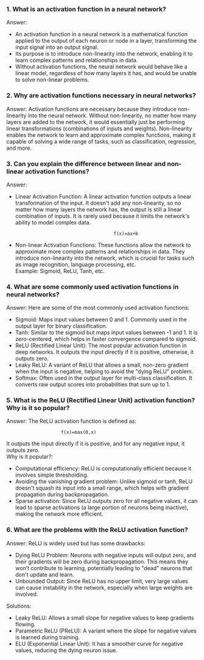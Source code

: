 ### 1. What is an activation function in a neural network?
Answer:
- An activation function in a neural network is a mathematical function applied to the output of each neuron or node in a layer, transforming the input signal into an output signal.
- Its purpose is to introduce non-linearity into the network, enabling it to learn complex patterns and relationships in data.
- Without activation functions, the neural network would behave like a linear model, regardless of how many layers it has, and would be unable to solve non-linear problems.

### 2. Why are activation functions necessary in neural networks?
Answer:
Activation functions are necessary because they introduce non-linearity into the neural network. Without non-linearity, no matter how many layers are added to the network, it would essentially just be performing linear transformations (combinations of inputs and weights). Non-linearity enables the network to learn and approximate complex functions, making it capable of solving a wide range of tasks, such as classification, regression, and more.

### 3. Can you explain the difference between linear and non-linear activation functions?
Answer:
  - Linear Activation Function: A linear activation function outputs a linear transformation of the input. It doesn't add any non-linearity, so no matter how many layers the network has, the output is still a linear combination of inputs. It is rarely used because it limits the network's ability to model complex data.

                                            f(x)=ax+b

  - Non-linear Activation Functions: These functions allow the network to approximate more complex patterns and relationships in data. They introduce non-linearity into the network, which is crucial for tasks such as image recognition, language processing, etc.<br>
Example: Sigmoid, ReLU, Tanh, etc.

### 4. What are some commonly used activation functions in neural networks?
Answer:
Here are some of the most commonly used activation functions:

  - Sigmoid: Maps input values between 0 and 1. Commonly used in the output layer for binary classification.
  - Tanh: Similar to the sigmoid but maps input values between -1 and 1. It is zero-centered, which helps in faster convergence compared to sigmoid.
  - ReLU (Rectified Linear Unit): The most popular activation function in deep networks. It outputs the input directly if it is positive, otherwise, it outputs zero.
  - Leaky ReLU: A variant of ReLU that allows a small, non-zero gradient when the input is negative, helping to avoid the "dying ReLU" problem.
  - Softmax: Often used in the output layer for multi-class classification. It converts raw output scores into probabilities that sum up to 1.

### 5. What is the ReLU (Rectified Linear Unit) activation function? Why is it so popular?
Answer:
The ReLU activation function is defined as:

                        f(x)=max(0,x)
It outputs the input directly if it is positive, and for any negative input, it outputs zero.<br>
Why is it popular?:
  + Computational efficiency: ReLU is computationally efficient because it involves simple thresholding.
  + Avoiding the vanishing gradient problem: Unlike sigmoid or tanh, ReLU doesn't squash its input into a small range, which helps with gradient propagation during backpropagation.
  + Sparse activation: Since ReLU outputs zero for all negative values, it can lead to sparse activations (a large portion of neurons being inactive), making the network more efficient.

### 6. What are the problems with the ReLU activation function?
Answer:
ReLU is widely used but has some drawbacks:

- Dying ReLU Problem: Neurons with negative inputs will output zero, and their gradients will be zero during backpropagation. This means they won’t contribute to learning, potentially leading to "dead" neurons that don't update and learn.
- Unbounded Output: Since ReLU has no upper limit, very large values can cause instability in the network, especially when large weights are involved.

Solutions:
- Leaky ReLU: Allows a small slope for negative values to keep gradients flowing.
- Parametric ReLU (PReLU): A variant where the slope for negative values is learned during training.
- ELU (Exponential Linear Unit): It has a smoother curve for negative values, reducing the dying neuron issue.

